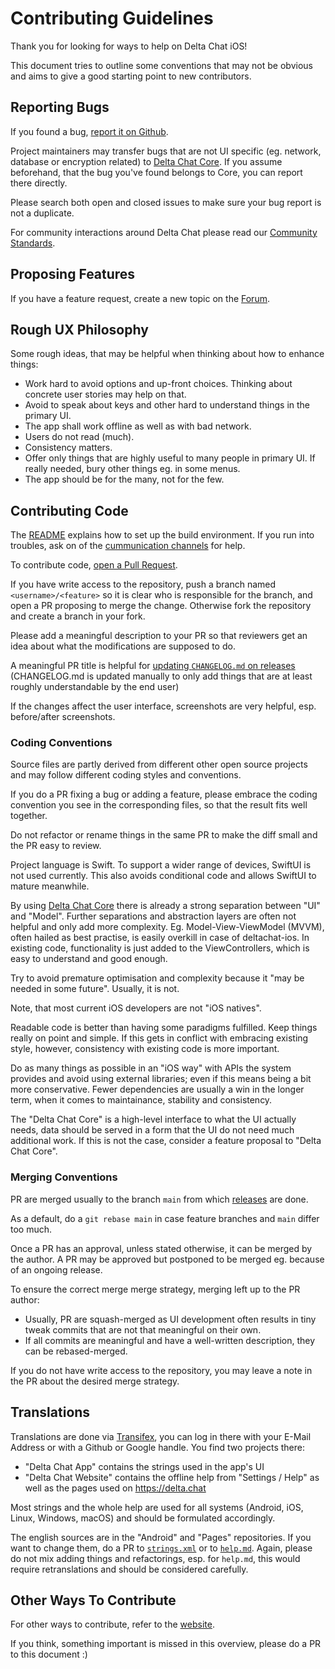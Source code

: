 # Contributing Guidelines

Thank you for looking for ways to help on Delta Chat iOS!

This document tries to outline some conventions that may not be obvious
and aims to give a good starting point to new contributors.


## Reporting Bugs

If you found a bug, [report it on Github](https://github.com/deltachat/deltachat-ios/issues).

Project maintainers may transfer bugs that are not UI specific
(eg. network, database or encryption related)
to [Delta Chat Core](https://github.com/deltachat/deltachat-core-rust/issues).
If you assume beforehand, that the bug you've found belongs to Core,
you can report there directly.

Please search both open and closed issues to make sure your bug report is not a duplicate.

For community interactions around Delta Chat
please read our [Community Standards](https://delta.chat/community-standards).


## Proposing Features

If you have a feature request,
create a new topic on the [Forum](https://support.delta.chat/c/features/6).


## Rough UX Philosophy

Some rough ideas, that may be helpful when thinking about how to enhance things:

- Work hard to avoid options and up-front choices.
  Thinking about concrete user stories may help on that.
- Avoid to speak about keys and other hard to understand things in the primary UI.
- The app shall work offline as well as with bad network.
- Users do not read (much).
- Consistency matters.
- Offer only things that are highly useful to many people in primary UI.
  If really needed, bury other things eg. in some menus.
- The app should be for the many, not for the few.


## Contributing Code

The [README](./README.md) explains how to set up the build environment.
If you run into troubles,
ask on of the [cummunication channels](https://delta.chat/contribute) for help.

To contribute code,
[open a Pull Request](https://github.com/deltachat/deltachat-ios/pulls).

If you have write access to the repository,
push a branch named `<username>/<feature>`
so it is clear who is responsible for the branch,
and open a PR proposing to merge the change.
Otherwise fork the repository and create a branch in your fork.

Please add a meaningful description to your PR
so that reviewers get an idea about what the modifications are supposed to do.

A meaningful PR title is helpful for [updating `CHANGELOG.md` on releases](./RELEASE.md)
(CHANGELOG.md is updated manually
to only add things that are at least roughly understandable by the end user)

If the changes affect the user interface,
screenshots are very helpful,
esp. before/after screenshots.


### Coding Conventions

Source files are partly derived from different other open source projects
and may follow different coding styles and conventions.

If you do a PR fixing a bug or adding a feature,
please embrace the coding convention you see in the corresponding files,
so that the result fits well together.

Do not refactor or rename things in the same PR
to make the diff small and the PR easy to review.

Project language is Swift.
To support a wider range of devices, SwiftUI is not used currently.
This also avoids conditional code and allows SwiftUI to mature meanwhile.

By using [Delta Chat Core](https://github.com/deltachat/deltachat-core-rust)
there is already a strong separation between "UI" and "Model".
Further separations and abstraction layers are often not helpful
and only add more complexity.
Eg. Model-View-ViewModel (MVVM), often hailed as best practise,
is easily overkill in case of deltachat-ios.
In existing code, functionality is just added to the ViewControllers,
which is easy to understand and good enough.

Try to avoid premature optimisation
and complexity because it "may be needed in some future".
Usually, it is not.

Note, that most current iOS developers are not "iOS natives".

Readable code is better than having some paradigms fulfilled.
Keep things really on point and simple.
If this gets in conflict with embracing existing style, however,
consistency with existing code is more important.

Do as many things as possible in an "iOS way" with APIs the system provides
and avoid using external libraries;
even if this means being a bit more conservative.
Fewer dependencies are usually a win in the longer term,
when it comes to maintainance, stability and consistency.

The "Delta Chat Core" is a high-level interface to what the UI actually needs,
data should be served in a form that the UI do not need much additional work.
If this is not the case, consider a feature proposal to "Delta Chat Core".


### Merging Conventions

PR are merged usually to the branch `main` from which [releases](./RELEASE.md) are done.

As a default, do a `git rebase main` in case feature branches and `main` differ too much.

Once a PR has an approval, unless stated otherwise, it can be merged by the author.
A PR may be approved but postponed to be merged eg. because of an ongoing release.

To ensure the correct merge merge strategy, merging left up to the PR author:

- Usually, PR are squash-merged
  as UI development often results in tiny tweak commits that are not that meaningful on their own.
- If all commits are meaningful and have a well-written description,
  they can be rebased-merged.

If you do not have write access to the repository,
you may leave a note in the PR about the desired merge strategy.


## Translations

Translations are done via [Transifex](https://explore.transifex.com/delta-chat/),
you can log in there with your E-Mail Address or with a Github or Google handle.
You find two projects there:
- "Delta Chat App" contains the strings used in the app's UI
- "Delta Chat Website" contains the offline help from "Settings / Help"
  as well as the pages used on <https://delta.chat>

Most strings and the whole help are used for all systems
(Android, iOS, Linux, Windows, macOS)
and should be formulated accordingly.

The english sources are in the "Android" and "Pages" repositories.
If you want to change them,
do a PR to [`strings.xml`](https://github.com/deltachat/deltachat-android/blob/main/res/values/strings.xml)
or to [`help.md`](https://github.com/deltachat/deltachat-pages/blob/master/en/help.md).
Again, please do not mix adding things and refactorings, esp. for `help.md`,
this would require retranslations and should be considered carefully.


## Other Ways To Contribute

For other ways to contribute, refer to the [website](https://delta.chat/contribute).

If you think, something important is missed in this overview,
please do a PR to this document :)
